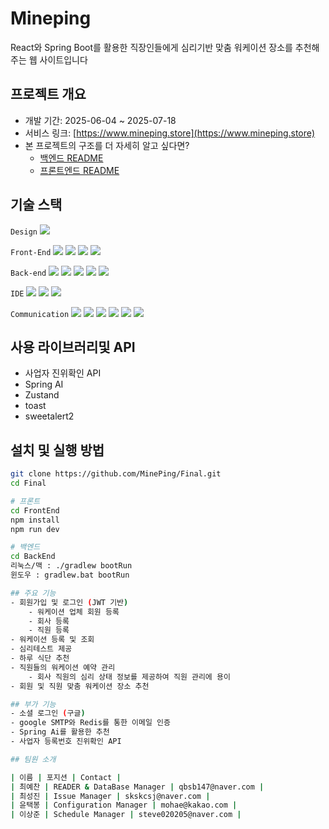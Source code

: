 # Mineping
React와 Spring Boot를 활용한 
직장인들에게 심리기반 맞춤 워케이션 장소를 추천해주는 웹 사이트입니다


## 프로젝트 개요
- 개발 기간: 2025-06-04 ~ 2025-07-18
- 서비스 링크: [https://www.mineping.store](https://www.mineping.store)
- 본 프로젝트의 구조를 더 자세히 알고 싶다면?
    - [백엔드 README](./BACK.md)
    - [프론트엔드 README](./FRONT.md)

## 기술 스택
`Design`
<img src="https://img.shields.io/badge/Figma-FF4154?style=flat-square&logo=Figma&logoColor=white"/>

`Front-End`
<img src="https://img.shields.io/badge/React-61DAFB?style=flat-square&logo=React&logoColor=black"/>
<img src="https://img.shields.io/badge/styled--components-DB7093?style=flat-square&logo=styled-components&logoColor=white"/>
<img src="https://img.shields.io/badge/Axios-5A29E4?style=flat-square&logo=axios&logoColor=white"/>
<img src="https://img.shields.io/badge/React%20Hook%20Form-EC5990?style=flat-square&logo=reacthookform&logoColor=white"/>

[//]: # (<img src="https://img.shields.io/badge/Zustand-000000?style=flat-square&logoColor=white"/> <!-- 로고 없음 -->)


`Back-end`
<img src="https://img.shields.io/badge/Spring%20Boot-6DB33F?style=flat-square&logo=SpringBoot&logoColor=white"/>
<img src="https://img.shields.io/badge/JAVA-007396?style=flat-square&logo=Java&logoColor=white"/>
<img src="https://img.shields.io/badge/Redis-DC382D?style=flat-square&logo=Redis&logoColor=white"/>
<img src="https://img.shields.io/badge/MySQL-4479A1?style=flat-square&logo=MySQL&logoColor=white"/>
<img src="https://img.shields.io/badge/Postman-FF6C37?style=flat-square&logo=Postman&logoColor=white"/>

[//]: # (<img src="https://img.shields.io/badge/Spring%20AI-6DB33F?style=flat-square&logo=Spring&logoColor=white"/>)
[//]: # (<img src="https://img.shields.io/badge/JPA-6DB33F?style=flat-square&logo=Java&logoColor=white"/>)

`IDE`
<img src="https://img.shields.io/badge/Visual%20Studio%20Code-007ACC?style=flat-square&logo=visualstudiocode&logoColor=white"/>
<img src="https://img.shields.io/badge/IntelliJ%20IDEA-000000?style=flat-square&logo=intellijidea&logoColor=white"/>
<img src="https://img.shields.io/badge/Cursor-000000?style=flat-square&logo=Cursor&logoColor=white"/>

`Communication`
<img src="https://img.shields.io/badge/Notion-000000?style=flat-square&logo=Notion&logoColor=white"/>
<img src="https://img.shields.io/badge/GitHub-181717?style=flat-square&logo=GitHub&logoColor=white"/>
<img src="https://img.shields.io/badge/Discord-5865F2?style=flat-square&logo=Discord&logoColor=white"/>
<img src="https://img.shields.io/badge/Trello-0052CC?style=flat-square&logo=Trello&logoColor=white"/>
<img src="https://img.shields.io/badge/erdCloud-333333?style=flat-square&logo=cloud&logoColor=white"/>
<img src="https://img.shields.io/badge/Mermaid-ff3670?style=flat-square&logo=Mermaid&logoColor=white"/>

## 사용 라이브러리및 API
- 사업자 진위확인 API
- Spring AI
- Zustand
- toast
- sweetalert2

## 설치 및 실행 방법
```bash
git clone https://github.com/MinePing/Final.git
cd Final

# 프론트
cd FrontEnd
npm install
npm run dev

# 백엔드
cd BackEnd
리눅스/맥 : ./gradlew bootRun
윈도우 : gradlew.bat bootRun

## 주요 기능
- 회원가입 및 로그인 (JWT 기반)
    - 워케이션 업체 회원 등록
    - 회사 등록
    - 직원 등록
- 워케이션 등록 및 조회
- 심리테스트 제공
- 하루 식단 추천
- 직원들의 워케이션 예약 관리
    - 회사 직원의 심리 상태 정보를 제공하여 직원 관리에 용이
- 회원 및 직원 맞춤 워케이션 장소 추천

## 부가 기능
- 소셜 로그인 (구글)
- google SMTP와 Redis를 통한 이메일 인증
- Spring Ai를 활용한 추천
- 사업자 등록번호 진위확인 API

## 팀원 소개

| 이름 | 포지션 | Contact |
| 최예찬 | READER & DataBase Manager | qbsb147@naver.com |
| 최성진 | Issue Manager | skskcsj@naver.com |
| 윤택봉 | Configuration Manager | mohae@kakao.com |
| 이상준 | Schedule Manager | steve020205@naver.com |
